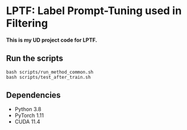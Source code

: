 # LPTF: Label Prompt-Tuning used in Filtering
#### This is my UD project code for LPTF.
## Run the scripts
```
bash scripts/run_method_common.sh 
bash scripts/test_after_train.sh 
```
## Dependencies
- Python 3.8
- PyTorch 1.11
- CUDA 11.4
